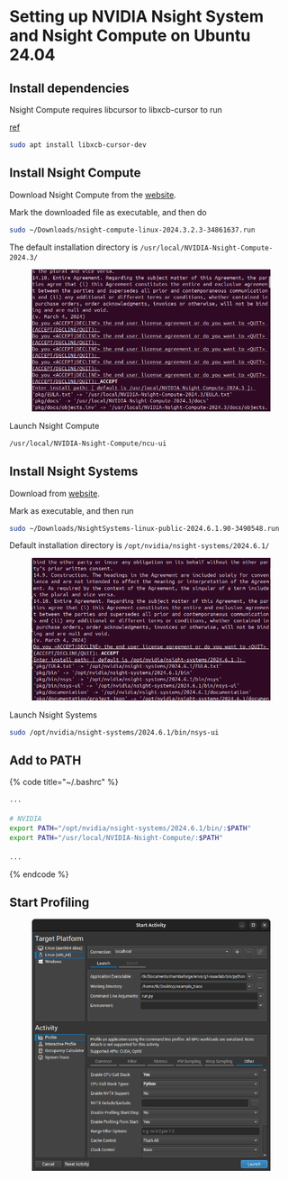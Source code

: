 # Setting up NVIDIA Nsight System and Nsight Compute on Ubuntu 24.04



## Install dependencies

Nsight Compute requires libcursor to libxcb-cursor to run

[ref](https://doc.qt.io/qt-6/linux-requirements.html)

```bash
sudo apt install libxcb-cursor-dev
```





## Install Nsight Compute

Download Nsight Compute from the [website](https://developer.nvidia.com/tools-overview/nsight-compute/get-started).



Mark the downloaded file as executable, and then do

```bash
sudo ~/Downloads/nsight-compute-linux-2024.3.2.3-34861637.run 
```



The default installation directory is `/usr/local/NVIDIA-Nsight-Compute-2024.3/`

<figure><img src="../../.gitbook/assets/image (2) (1).png" alt=""><figcaption></figcaption></figure>





Launch Nsight Compute

```bash
/usr/local/NVIDIA-Nsight-Compute/ncu-ui
```





## Install Nsight Systems

Download from [website](https://developer.nvidia.com/nsight-systems/get-started).

Mark as executable, and then run

```bash
sudo ~/Downloads/NsightSystems-linux-public-2024.6.1.90-3490548.run
```





Default installation directory is `/opt/nvidia/nsight-systems/2024.6.1/`



<figure><img src="../../.gitbook/assets/image (1) (1).png" alt=""><figcaption></figcaption></figure>



Launch Nsight Systems

```bash
sudo /opt/nvidia/nsight-systems/2024.6.1/bin/nsys-ui
```





## Add to PATH

{% code title="~/.bashrc" %}
```bash
...

# NVIDIA
export PATH="/opt/nvidia/nsight-systems/2024.6.1/bin/:$PATH"
export PATH="/usr/local/NVIDIA-Nsight-Compute/:$PATH"

...
```
{% endcode %}





## Start Profiling



<figure><img src="../../.gitbook/assets/image (10).png" alt=""><figcaption></figcaption></figure>



